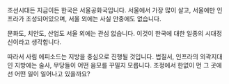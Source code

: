 조선시대든 지금이든 한국은 서울공화국입니다. 서울에서 가장 많이 살고, 서울에만 인프라가 조성되어있으며, 서울 외에는 사실 안중에도 없습니다.

문화도, 치안도, 산업도 서울 외에는 관심 없습니다. 이것이 한국에 대한 일종의 시대정신이라고 생각합니다. 

따라서 사림 에피소드는 지방을 중심으로 진행될 것입니다. 법질서, 인프라의 외곽지대인 지방에는 술사, 무당들이 어떤 음모를 꾸밀지 모릅니다. 조정에서 한없이 먼 그 곳에선 어떤 일이 일어나고 있을까요?
